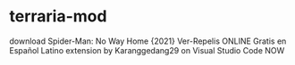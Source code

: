# terraria-mod
download Spider-Man: No Way Home {2021} Ver-Repelis ONLINE Gratis en Español Latino extension by Karanggedang29 on Visual Studio Code NOW

